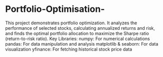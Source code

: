 # Portfolio-Optimisation-
This project demonstrates portfolio optimization. It analyzes the performance of selected stocks, calculating annualized returns and risk, and finds the optimal portfolio allocation to maximize the Sharpe ratio (return-to-risk ratio).
Key Libraries:
numpy: For numerical calculations
pandas: For data manipulation and analysis
matplotlib & seaborn: For data visualization
yfinance: For fetching historical stock price data
